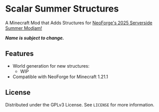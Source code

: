 # Scalar Summer Structures

A Minecraft Mod that Adds Structures for [NeoForge's 2025 Serverside Summer Modjam!](https://neoforged.net/news/2025serversidesummer/)

***Name is subject to change.***

## Features
- World generation for new structures:
  - WIP
- Compatible with NeoForge for Minecraft 1.21.1

## License
Distributed under the GPLv3 License. See `LICENSE` for more information.